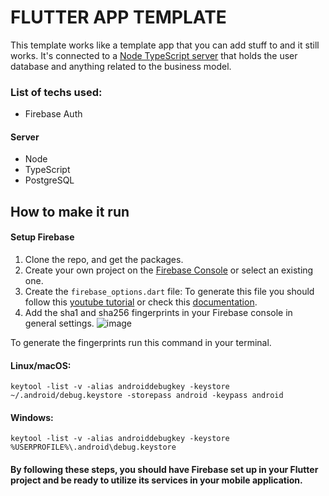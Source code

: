 # FLUTTER APP TEMPLATE

This template works like a template app that you can add stuff to and it still works. It's connected to a [Node TypeScript server](https://github.com/doggbmx/server-template) that holds the user database and anything related to the business model.

### List of techs used:

- Firebase Auth

#### Server

- Node
- TypeScript
- PostgreSQL

## How to make it run

#### **Setup Firebase**
1. Clone the repo, and get the packages.
2. Create your own project on the [Firebase Console](https://console.firebase.google.com/) or select an existing one.
3. Create the `firebase_options.dart` file: To generate this file you should follow this [youtube tutorial](https://www.youtube.com/watch?v=G-mbqiE87Lw&ab_channel=HeyFlutter%E2%80%A4com) or check this [documentation](https://firebase.google.com/docs/flutter/setup?platform=ios).
4. Add the sha1 and sha256 fingerprints in your Firebase console in general settings.
   ![image](https://github.com/josemlegal/flutter_template_app/assets/96390036/6beb53f3-267a-4174-9c7e-1e0082796b5a)
   
To generate the fingerprints run this command in your terminal.

#### Linux/macOS:

`keytool -list -v -alias androiddebugkey -keystore ~/.android/debug.keystore -storepass android -keypass android`
#### Windows:

`keytool -list -v -alias androiddebugkey -keystore  %USERPROFILE%\.android\debug.keystore`




#### By following these steps, you should have Firebase set up in your Flutter project and be ready to utilize its services in your mobile application.
